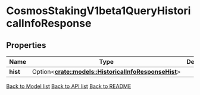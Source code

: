 # CosmosStakingV1beta1QueryHistoricalInfoResponse

## Properties

Name | Type | Description | Notes
------------ | ------------- | ------------- | -------------
**hist** | Option<[**crate::models::HistoricalInfoResponseHist**](HistoricalInfo_response_hist.md)> |  | [optional]

[Back to Model list](../README.md#documentation-for-models) [Back to API list](../README.md#documentation-for-api-endpoints) [Back to README](../README.md)


